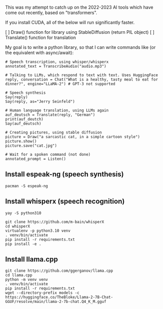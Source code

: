 This was my attempt to catch up on the 2022-2023 AI tools which have come out recently, based on "transformers".

If you install CUDA, all of the below will run significantly faster.

[ ] Draw() function for library using StableDiffusion (return PIL object)
[ ] Translate() function for translation

My goal is to write a python library, so that I can write commands like (or the equivalent with async/await):

```
# Speech transcription, using whisper/whisperx
annotated_text = TranscribeAudio("audio.mp3")

# Talking to LLMs, which respond to text with text. Uses HuggingFace
reply, conversation = Chat("What is a healthy, tasty meal to eat for dinner?", engine="LLaMA-2") # GPT-3 not supported

# Speech synthesis
Say(reply)
Say(reply, as="Jerry Seinfeld")

# Human language translation, using LLMs again
auf_deutsch = Translate(reply, "German")
print(auf_deutch)
Say(auf_deutsch)

# Creating pictures, using stable diffusion
picture = Draw("a sarcastic cat, in a simple cartoon style")
picture.show()
picture.save("cat.jpg")

# Wait for a spoken command (not done)
annotated_prompt = Listen()
```

## Install espeak-ng (speech synthesis)

```
pacman -S espeak-ng
```

## Install whisperx (speech recognition)

```
yay -S python310
```

```
git clone https://github.com/m-bain/whisperX
cd whisperX
virtualenv -p python3.10 venv
. venv/bin/activate
pip install -r requirements.txt
pip install -e .
```

## Install llama.cpp

```
git clone https://github.com/ggerganov/llama.cpp
cd llama.cpp
python -m venv venv
. venv/bin/activate
pip install -r requirements.txt
wget --directory-prefix models -c https://huggingface.co/TheBloke/Llama-2-7B-Chat-GGUF/resolve/main/llama-2-7b-chat.Q4_K_M.gguf
```
